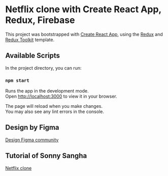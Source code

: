 # Netflix clone with Create React App, Redux, Firebase

This project was bootstrapped with [Create React App](https://github.com/facebook/create-react-app), using the [Redux](https://redux.js.org/) and [Redux Toolkit](https://redux-toolkit.js.org/) template.

## Available Scripts

In the project directory, you can run:

### `npm start`

Runs the app in the development mode.\
Open [http://localhost:3000](http://localhost:3000) to view it in your browser.

The page will reload when you make changes.\
You may also see any lint errors in the console.

## Design by Figma
[Design Figma community](https://www.figma.com/file/xC7AdRRvPMwf0TEOf7ygda/Netflix-Clone-(Community)?node-id=2%3A159)


## Tutorial of Sonny Sangha 
[Netflix clone](https://youtu.be/HW5roUF2RLg)
